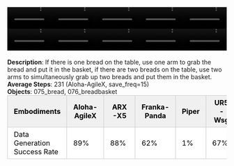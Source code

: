 <!DOCTYPE html>
<html lang="en">
<body>
    <div style="display: flex;">
        <video src="./task_video_clean/place_bread_basket/aloha-agilex_head.mp4" controls loop muted autoplay style="width: 20.0%;"></video>
        <video src="./task_video_clean/place_bread_basket/franka-panda_head.mp4" controls loop muted autoplay style="width: 20.0%;"></video>
        <video src="./task_video_clean/place_bread_basket/ARX-X5_head.mp4" controls loop muted autoplay style="width: 20.0%;"></video>
        <video src="./task_video_clean/place_bread_basket/piper_head.mp4" controls loop muted autoplay style="width: 20.0%;"></video>
        <video src="./task_video_clean/place_bread_basket/ur5-wsg_head.mp4" controls loop muted autoplay style="width: 20.0%;"></video>
    </div>
    <div style="display: flex;">
        <video src="./task_video_clean/place_bread_basket/aloha-agilex_world.mp4" controls loop muted autoplay style="width: 20.0%;"></video>
        <video src="./task_video_clean/place_bread_basket/franka-panda_world.mp4" controls loop muted autoplay style="width: 20.0%;"></video>
        <video src="./task_video_clean/place_bread_basket/ARX-X5_world.mp4" controls loop muted autoplay style="width: 20.0%;"></video>
        <video src="./task_video_clean/place_bread_basket/piper_world.mp4" controls loop muted autoplay style="width: 20.0%;"></video>
        <video src="./task_video_clean/place_bread_basket/ur5-wsg_world.mp4" controls loop muted autoplay style="width: 20.0%;"></video>
    </div>
    <br><b>Description</b>: If there is one bread on the table, use one arm to grab the bread and put it in the basket, if there are two breads on the table, use two arms to simultaneously grab up two breads and put them in the basket.<br>
    <b>Average Steps</b>: 231 (Aloha-AgileX, save_freq=15)<br>
    <b>Objects</b>: 075_bread, 076_breadbasket<br>
    <table style="margin:0 auto;border-collapse:collapse;width:auto;min-width:180px;background-color:white;">
        <thead>
            <tr style="background:#f0f0f0;">
                <th style="border:1px solid #ccc;padding:6px 14px;color:black;">Embodiments</th>
                <th style="border:1px solid #ccc;padding:6px 14px;color:black;">Aloha-AgileX</th>
                <th style="border:1px solid #ccc;padding:6px 14px;color:black;">ARX-X5</th>
                <th style="border:1px solid #ccc;padding:6px 14px;color:black;">Franka-Panda</th>
                <th style="border:1px solid #ccc;padding:6px 14px;color:black;">Piper</th>
                <th style="border:1px solid #ccc;padding:6px 14px;color:black;">UR5-Wsg</th>
            </tr>
        </thead>
        <tbody>
            <tr style="background:white;">
                <td style="border:1px solid #ccc;padding:6px 14px;color:black;">Data Generation Success Rate</td>
                <td style="border:1px solid #ccc;padding:6px 14px;color:black;">89%</td>
                <td style="border:1px solid #ccc;padding:6px 14px;color:black;">88%</td>
                <td style="border:1px solid #ccc;padding:6px 14px;color:black;">62%</td>
                <td style="border:1px solid #ccc;padding:6px 14px;color:black;">1%</td>
                <td style="border:1px solid #ccc;padding:6px 14px;color:black;">67%</td>
            </tr>
        </tbody>
    </table>
</body>
</html>
